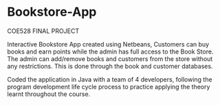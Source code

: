 # Bookstore-App

COE528 FINAL PROJECT 

Interactive Bookstore App created using Netbeans, Customers can buy books and earn points while the admin has full access to the Book Store. The admin can add/remove books and customers from the store without any restrictions. This is done through the book and customer databases.


Coded the application in Java with a team of 4 developers, following the program development life cycle process to practice applying the theory learnt throughout the course.

